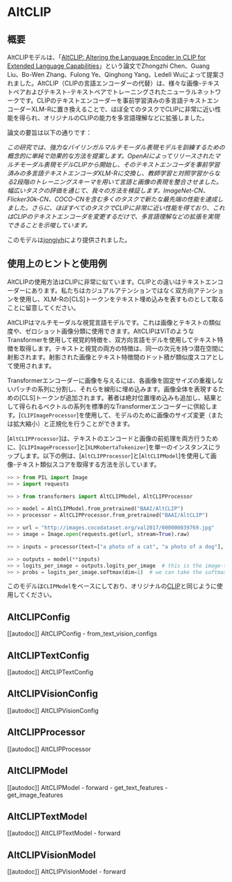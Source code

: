<!--Copyright 2022 The HuggingFace Team. All rights reserved.

Licensed under the Apache License, Version 2.0 (the "License"); you may not use this file except in compliance with
the License. You may obtain a copy of the License at

http://www.apache.org/licenses/LICENSE-2.0

Unless required by applicable law or agreed to in writing, software distributed under the License is distributed on
an "AS IS" BASIS, WITHOUT WARRANTIES OR CONDITIONS OF ANY KIND, either express or implied. See the License for the
specific language governing permissions and limitations under the License.

⚠️ Note that this file is in Markdown but contain specific syntax for our doc-builder (similar to MDX) that may not be
rendered properly in your Markdown viewer.

-->

# AltCLIP

## 概要


AltCLIPモデルは、「[AltCLIP: Altering the Language Encoder in CLIP for Extended Language Capabilities](https://arxiv.org/abs/2211.06679v2)」という論文でZhongzhi Chen、Guang Liu、Bo-Wen Zhang、Fulong Ye、Qinghong Yang、Ledell Wuによって提案されました。AltCLIP（CLIPの言語エンコーダーの代替）は、様々な画像-テキストペアおよびテキスト-テキストペアでトレーニングされたニューラルネットワークです。CLIPのテキストエンコーダーを事前学習済みの多言語テキストエンコーダーXLM-Rに置き換えることで、ほぼ全てのタスクでCLIPに非常に近い性能を得られ、オリジナルのCLIPの能力を多言語理解などに拡張しました。

論文の要旨は以下の通りです：

*この研究では、強力なバイリンガルマルチモーダル表現モデルを訓練するための概念的に単純で効果的な方法を提案します。OpenAIによってリリースされたマルチモーダル表現モデルCLIPから開始し、そのテキストエンコーダを事前学習済みの多言語テキストエンコーダXLM-Rに交換し、教師学習と対照学習からなる2段階のトレーニングスキーマを用いて言語と画像の表現を整合させました。幅広いタスクの評価を通じて、我々の方法を検証します。ImageNet-CN、Flicker30k-CN、COCO-CNを含む多くのタスクで新たな最先端の性能を達成しました。さらに、ほぼすべてのタスクでCLIPに非常に近い性能を得ており、これはCLIPのテキストエンコーダを変更するだけで、多言語理解などの拡張を実現できることを示唆しています。*

このモデルは[jongjyh](https://huggingface.co/jongjyh)により提供されました。

## 使用上のヒントと使用例

AltCLIPの使用方法はCLIPに非常に似ています。CLIPとの違いはテキストエンコーダーにあります。私たちはカジュアルアテンションではなく双方向アテンションを使用し、XLM-Rの[CLS]トークンをテキスト埋め込みを表すものとして取ることに留意してください。

AltCLIPはマルチモーダルな視覚言語モデルです。これは画像とテキストの類似度や、ゼロショット画像分類に使用できます。AltCLIPはViTのようなTransformerを使用して視覚的特徴を、双方向言語モデルを使用してテキスト特徴を取得します。テキストと視覚の両方の特徴は、同一の次元を持つ潜在空間に射影されます。射影された画像とテキスト特徴間のドット積が類似度スコアとして使用されます。

Transformerエンコーダーに画像を与えるには、各画像を固定サイズの重複しないパッチの系列に分割し、それらを線形に埋め込みます。画像全体を表現するための[CLS]トークンが追加されます。著者は絶対位置埋め込みも追加し、結果として得られるベクトルの系列を標準的なTransformerエンコーダーに供給します。[`CLIPImageProcessor`]を使用して、モデルのために画像のサイズ変更（または拡大縮小）と正規化を行うことができます。

[`AltCLIPProcessor`]は、テキストのエンコードと画像の前処理を両方行うために、[`CLIPImageProcessor`]と[`XLMRobertaTokenizer`]を単一のインスタンスにラップします。以下の例は、[`AltCLIPProcessor`]と[`AltCLIPModel`]を使用して画像-テキスト類似スコアを取得する方法を示しています。

```python
>> > from PIL import Image
>> > import requests

>> > from transformers import AltCLIPModel, AltCLIPProcessor

>> > model = AltCLIPModel.from_pretrained("BAAI/AltCLIP")
>> > processor = AltCLIPProcessor.from_pretrained("BAAI/AltCLIP")

>> > url = "http://images.cocodataset.org/val2017/000000039769.jpg"
>> > image = Image.open(requests.get(url, stream=True).raw)

>> > inputs = processor(text=["a photo of a cat", "a photo of a dog"], images=image, return_tensors="pt", padding=True)

>> > outputs = model(**inputs)
>> > logits_per_image = outputs.logits_per_image  # this is the image-text similarity score
>> > probs = logits_per_image.softmax(dim=1)  # we can take the softmax to get the label probabilities
```

<Tip>

このモデルは`CLIPModel`をベースにしており、オリジナルの[CLIP](clip)と同じように使用してください。

</Tip>

## AltCLIPConfig

[[autodoc]] AltCLIPConfig
    - from_text_vision_configs

## AltCLIPTextConfig

[[autodoc]] AltCLIPTextConfig

## AltCLIPVisionConfig

[[autodoc]] AltCLIPVisionConfig

## AltCLIPProcessor

[[autodoc]] AltCLIPProcessor

## AltCLIPModel

[[autodoc]] AltCLIPModel
    - forward
    - get_text_features
    - get_image_features

## AltCLIPTextModel

[[autodoc]] AltCLIPTextModel
    - forward

## AltCLIPVisionModel

[[autodoc]] AltCLIPVisionModel
    - forward
